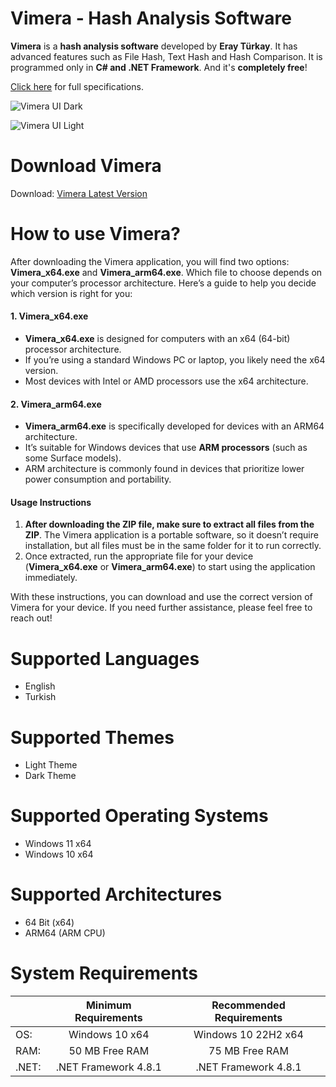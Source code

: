 # Vimera - Hash Analysis Software

**Vimera** is a **hash analysis software** developed by **Eray Türkay**. It has advanced features such as File Hash, Text Hash and Hash Comparison. It is programmed only in **C# and .NET Framework**. And it's **completely free**!

[Click here](https://www.turkaysoftware.com/vimera) for full specifications.

![Vimera UI Dark](https://github.com/user-attachments/assets/b64f3612-f07d-4906-9313-2d8330066030)

![Vimera UI Light](https://github.com/user-attachments/assets/e8383fa5-12a3-41e5-9172-d0067d9be0c9)

# Download Vimera

Download: [Vimera Latest Version](https://github.com/turkaysoftware/vimera/releases/latest)

# How to use Vimera?

After downloading the Vimera application, you will find two options: **Vimera_x64.exe** and **Vimera_arm64.exe**. Which file to choose depends on your computer’s processor architecture. Here’s a guide to help you decide which version is right for you:

#### 1. Vimera_x64.exe
- **Vimera_x64.exe** is designed for computers with an x64 (64-bit) processor architecture.
- If you’re using a standard Windows PC or laptop, you likely need the x64 version.
- Most devices with Intel or AMD processors use the x64 architecture.

#### 2. Vimera_arm64.exe
- **Vimera_arm64.exe** is specifically developed for devices with an ARM64 architecture.
- It’s suitable for Windows devices that use **ARM processors** (such as some Surface models).
- ARM architecture is commonly found in devices that prioritize lower power consumption and portability.

#### Usage Instructions
1. **After downloading the ZIP file, make sure to extract all files from the ZIP**. The Vimera application is a portable software, so it doesn’t require installation, but all files must be in the same folder for it to run correctly.
2. Once extracted, run the appropriate file for your device (**Vimera_x64.exe** or **Vimera_arm64.exe**) to start using the application immediately.

With these instructions, you can download and use the correct version of Vimera for your device. If you need further assistance, please feel free to reach out!

# Supported Languages

- English
- Turkish

# Supported Themes

- Light Theme
- Dark Theme

# Supported Operating Systems

- Windows 11 x64
- Windows 10 x64

# Supported Architectures

- 64 Bit (x64)
- ARM64 (ARM CPU)

# System Requirements

|  | Minimum Requirements | Recommended Requirements |
| -- | :--: | :--: |
| OS: | Windows 10 x64 | Windows 10 22H2 x64|
| RAM: | 50 MB Free RAM | 75 MB Free RAM |
| .NET: | .NET Framework 4.8.1 | .NET Framework 4.8.1 |
